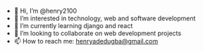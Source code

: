 - 👋 Hi, I’m @henry2100
- 👀 I’m interested in technology, web and software development
- 🌱 I’m currently learning django and react
- 💞️ I’m looking to collaborate on web development projects
- 📫 How to reach me: henryadedugba@gmail.com

<!---
henry2100/henry2100 is a ✨ special ✨ repository because its `README.md` (this file) appears on your GitHub profile.
You can click the Preview link to take a look at your changes.
--->
